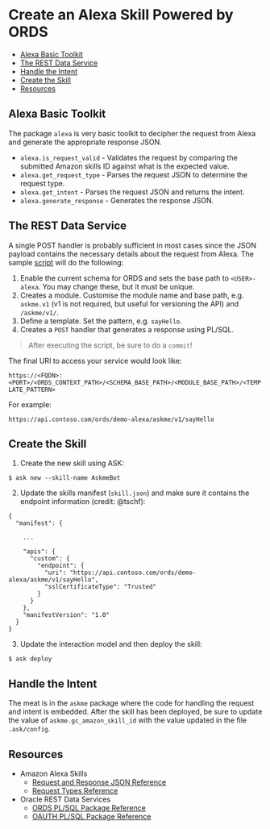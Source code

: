 # Create an Alexa Skill Powered by ORDS

<!-- TOC -->
- [Alexa Basic Toolkit](#alexa-basic-toolkit)
- [The REST Data Service](#the-rest-data-service)
- [Handle the Intent](#handle-the-intent)
- [Create the Skill](#create-the-skill)
- [Resources](#resources)
<!-- /TOC -->

## Alexa Basic Toolkit
The package `alexa` is very basic toolkit to decipher the request from Alexa and generate the appropriate response JSON.
* `alexa.is_request_valid` - Validates the request by comparing the submitted Amazon skills ID against what is the expected value.
* `alexa.get_request_type` - Parses the request JSON to determine the request type.
* `alexa.get_intent` - Parses the request JSON and returns the intent.
* `alexa.generate_response` - Generates the response JSON.

## The REST Data Service
A single POST handler is probably sufficient in most cases since the JSON payload contains the necessary details about the request from Alexa. The sample [script](../scripts/create_askme_rest_service.sql) will do the following:

1. Enable the current schema for ORDS and sets the base path to `<USER>-alexa`. You may change these, but it must be unique.
2. Creates a module. Customise the module name and base path, e.g. `askme.v1` (v1 is not required, but useful for versioning the API) and `/askme/v1/`.
3. Define a template. Set the pattern, e.g. `sayHello`.
4. Creates a `POST` handler that generates a response using PL/SQL.

> After executing the script, be sure to do a `commit`!

The final URI to access your service would look like:

`https://<FQDN>:<PORT>/<ORDS_CONTEXT_PATH>/<SCHEMA_BASE_PATH>/<MODULE_BASE_PATH>/<TEMPLATE_PATTERN>`

For example:

`https://api.contoso.com/ords/demo-alexa/askme/v1/sayHello`


## Create the Skill

1. Create the new skill using ASK:
```
$ ask new --skill-name AskmeBot
```

2. Update the skills manifest (`skill.json`) and make sure it contains the endpoint information (credit: @tschf):
```
{
  "manifest": {

    ...

    "apis": {
      "custom": {
        "endpoint": {
          "uri": "https://api.contoso.com/ords/demo-alexa/askme/v1/sayHello",
          "sslCertificateType": "Trusted"
        }
      }
    },
    "manifestVersion": "1.0"
  }
}
```

3. Update the interaction model and then deploy the skill:
```
$ ask deploy
```

## Handle the Intent

The meat is in the `askme` package where the code for handling the request and intent is embedded. After the skill has been deployed, be sure to update the value of `askme.gc_amazon_skill_id` with the value updated in the file `.ask/config`.

## Resources
* Amazon Alexa Skills
    * [Request and Response JSON Reference](https://developer.amazon.com/docs/custom-skills/request-and-response-json-reference.html)
    * [Request Types Reference](https://developer.amazon.com/docs/custom-skills/request-types-reference.html)
* Oracle REST Data Services
    * [ORDS PL/SQL Package Reference](https://docs.oracle.com/cd/E56351_01/doc.30/e87809/ORDS-reference.htm#AELIG90180)
    * [OAUTH PL/SQL Package Reference](https://docs.oracle.com/cd/E56351_01/doc.30/e87809/OAUTH-reference.htm#AELIG90186)
